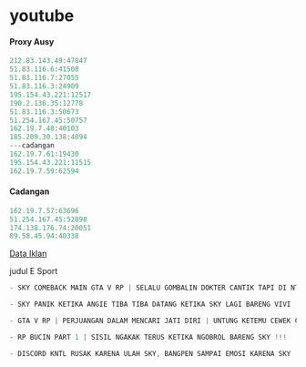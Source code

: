 # youtube


#### Proxy Ausy
```js
212.83.143.49:47847
51.83.116.6:41508
51.83.116.7:27055
51.83.116.3:24909
195.154.43.221:12517
190.2.136.35:12778
51.83.116.3:50673
51.254.167.45:50757
162.19.7.48:40103
185.209.30.138:4094
---cadangan
162.19.7.61:19430
195.154.43.221:11515
162.19.7.59:62594
```

#### Cadangan
```js
162.19.7.57:63696
51.254.167.45:52898
174.138.176.74:20051
89.58.45.94:40338
```

[Data Iklan](https://www.prepostseo.com/tool/fake-address-generator)

judul E Sport
```js
- SKY COMEBACK MAIN GTA V RP | SELALU GOMBALIN DOKTER CANTIK TAPI DI NT IN !!!!
```
```js
- SKY PANIK KETIKA ANGIE TIBA TIBA DATANG KETIKA SKY LAGI BARENG VIVI !!!!
```
```js
- GTA V RP | PERJUANGAN DALAM MENCARI JATI DIRI | UNTUNG KETEMU CEWEK CANTIK !!!!
```
```js
- RP BUCIN PART 1 | SISIL NGAKAK TERUS KETIKA NGOBROL BARENG SKY !!!
```
```js
- DISCORD KNTL RUSAK KARENA ULAH SKY, BANGPEN SAMPAI EMOSI KARENA SKY !!!
```

